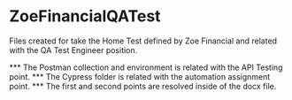 # ZoeFinancialQATest

Files created for take the Home Test defined by Zoe Financial and related with the QA Test Engineer position.

*** The Postman collection and environment is related with the API Testing point.
*** The Cypress folder is related with the automation assignment point.
*** The first and second points are resolved inside of the docx file.
